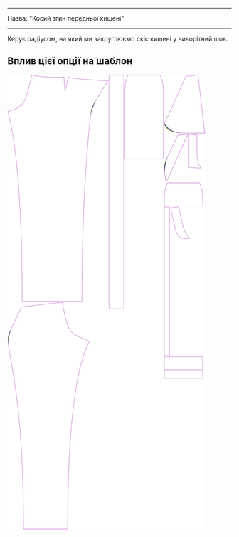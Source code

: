 - - -
Назва: "Косий згин передньої кишені"
- - -

Керує радіусом, на який ми закруглюємо скіс кишені у виворітний шов.

## Вплив цієї опції на шаблон

![На цьому зображенні показано вплив цієї опції шляхом накладання декількох варіантів, які мають різне значення для цієї опції](charlie_frontpocketslantbend_sample.svg "Вплив цієї опції на шаблон")
